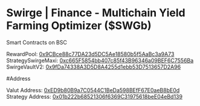 # Swirge | Finance - Multichain Yield Farming Optimizer ($SWGb)

Smart Contracts on BSC

RewardPool: [0x9CBce88c77DA23d5DC5Ae18580b5f5AaBc3a9A73](https://bscscan.com/address/0x9cbce88c77da23d5dc5ae18580b5f5aabc3a9a73)
StrategySwirgeMaxi: [0xc665F5854bb407c85f43B96346a09BEF6C7556Ba](https://bscscan.com/address/0xc665f5854bb407c85f43b96346a09bef6c7556ba)
SwirgeVaultV2: [0x9fDa74338A3D5D8A4255d1ebb53D7513657D2A96](https://bscscan.com/address/0x9fda74338a3d5d8a4255d1ebb53d7513657d2a96)

#Address

Valut Address: [0xED9b80B9a7C0544C1BeDa598BEfF67E0aeB8bE0d](https://bscscan.com/address/0xed9b80b9a7c0544c1beda598beff67e0aeb8be0d)
Strategy Address: [0x01b222b68521306f6369C31975618beE04eBd139](https://bscscan.com/address/0x01b222b68521306f6369c31975618bee04ebd139)
